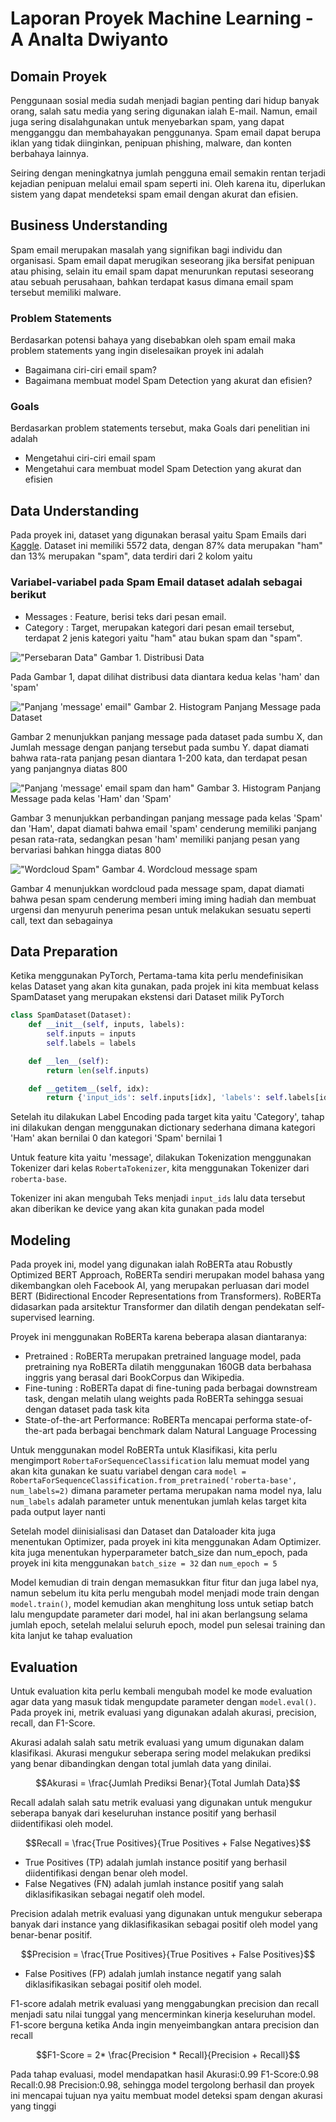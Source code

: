 # Laporan Proyek Machine Learning - A Analta Dwiyanto

## Domain Proyek

Penggunaan sosial media sudah menjadi bagian penting dari hidup banyak orang, salah satu media yang sering digunakan ialah E-mail. Namun, email juga sering disalahgunakan untuk menyebarkan spam, yang dapat mengganggu dan membahayakan penggunanya. Spam email dapat berupa iklan yang tidak diinginkan, penipuan phishing, malware, dan konten berbahaya lainnya.

Seiring dengan meningkatnya jumlah pengguna email semakin rentan terjadi kejadian penipuan melalui email spam seperti ini. Oleh karena itu, diperlukan sistem yang dapat mendeteksi spam email dengan akurat dan efisien.

## Business Understanding

Spam email merupakan masalah yang signifikan bagi individu dan organisasi. Spam email dapat merugikan seseorang jika bersifat penipuan atau phising, selain itu email spam dapat menurunkan reputasi seseorang atau sebuah perusahaan, bahkan terdapat kasus dimana email spam tersebut memiliki malware.

### Problem Statements

Berdasarkan potensi bahaya yang disebabkan oleh spam email maka problem statements yang ingin diselesaikan proyek ini adalah

- Bagaimana ciri-ciri email spam?
- Bagaimana membuat model Spam Detection yang akurat dan efisien?

### Goals

Berdasarkan problem statements tersebut, maka Goals dari penelitian ini adalah

- Mengetahui ciri-ciri email spam
- Mengetahui cara membuat model Spam Detection yang akurat dan efisien

## Data Understanding

Pada proyek ini, dataset yang digunakan berasal yaitu Spam Emails dari [Kaggle](https://www.kaggle.com/datasets/abdallahwagih/spam-emails). Dataset ini memiliki 5572 data, dengan 87% data merupakan "ham" dan 13% merupakan "spam", data terdiri dari 2 kolom yaitu

### Variabel-variabel pada Spam Email dataset adalah sebagai berikut

- Messages : Feature, berisi teks dari pesan email.
- Category : Target, merupakan kategori dari pesan email tersebut, terdapat 2 jenis kategori yaitu "ham" atau bukan spam dan "spam".

!["Persebaran Data"](images/download.png)
Gambar 1. Distribusi Data

Pada Gambar 1, dapat dilihat distribusi data diantara kedua kelas 'ham' dan 'spam'

!["Panjang 'message' email"](images/download%20(1).png)
Gambar 2. Histogram Panjang Message pada Dataset

Gambar 2 menunjukkan panjang message pada dataset pada sumbu X, dan Jumlah message dengan panjang tersebut pada sumbu Y. dapat diamati bahwa rata-rata panjang pesan diantara 1-200 kata, dan terdapat pesan yang panjangnya diatas 800

!["Panjang 'message' email spam dan ham"](images/download%20(2).png)
Gambar 3. Histogram Panjang Message pada kelas 'Ham' dan 'Spam'

Gambar 3 menunjukkan perbandingan panjang message pada kelas 'Spam' dan 'Ham', dapat diamati bahwa email 'spam' cenderung memiliki panjang pesan rata-rata, sedangkan pesan 'ham' memiliki panjang pesan yang bervariasi bahkan hingga diatas 800

!["Wordcloud Spam"](images/download%20(3).png)
Gambar 4. Wordcloud message spam

Gambar 4 menunjukkan wordcloud pada message spam, dapat diamati bahwa pesan spam cenderung memberi iming iming hadiah dan membuat urgensi dan menyuruh penerima pesan untuk melakukan sesuatu seperti call, text dan sebagainya

## Data Preparation

Ketika menggunakan PyTorch, Pertama-tama kita perlu mendefinisikan kelas Dataset yang akan kita gunakan, pada projek ini kita membuat kelass SpamDataset yang merupakan ekstensi dari Dataset milik PyTorch

```python
class SpamDataset(Dataset):
    def __init__(self, inputs, labels):
        self.inputs = inputs
        self.labels = labels

    def __len__(self):
        return len(self.inputs)

    def __getitem__(self, idx):
        return {'input_ids': self.inputs[idx], 'labels': self.labels[idx]}
```

Setelah itu dilakukan Label Encoding pada target kita yaitu 'Category', tahap ini dilakukan dengan menggunakan dictionary sederhana dimana kategori 'Ham' akan bernilai 0 dan kategori 'Spam' bernilai 1

Untuk feature kita yaitu 'message', dilakukan Tokenization menggunakan Tokenizer dari kelas `RobertaTokenizer`, kita menggunakan Tokenizer dari `roberta-base`.

Tokenizer ini akan mengubah Teks menjadi `input_ids` lalu data tersebut akan diberikan ke device yang akan kita gunakan pada model

## Modeling

Pada proyek ini, model yang digunakan ialah RoBERTa atau Robustly Optimized BERT Approach, RoBERTa sendiri merupakan model bahasa yang dikembangkan oleh Facebook AI, yang merupakan perluasan dari model BERT (Bidirectional Encoder Representations from Transformers). RoBERTa didasarkan pada arsitektur Transformer dan dilatih dengan pendekatan self-supervised learning.

Proyek ini menggunakan RoBERTa karena beberapa alasan diantaranya:

- Pretrained :  RoBERTa merupakan pretrained language model, pada pretraining nya RoBERTa dilatih menggunakan 160GB data berbahasa inggris yang berasal dari BookCorpus dan Wikipedia.
- Fine-tuning : RoBERTa dapat di fine-tuning pada berbagai downstream task, dengan melatih ulang weights pada RoBERTa sehingga sesuai dengan dataset pada task kita
- State-of-the-art  Performance: RoBERTa mencapai performa state-of-the-art pada berbagai benchmark dalam Natural Language Processing

Untuk menggunakan model RoBERTa untuk Klasifikasi, kita perlu mengimport `RobertaForSequenceClassification` lalu memuat model yang akan kita gunakan ke suatu variabel dengan cara `model = RobertaForSequenceClassification.from_pretrained('roberta-base', num_labels=2)` dimana parameter pertama merupakan nama model nya, lalu `num_labels` adalah parameter untuk menentukan jumlah kelas target kita pada output layer nanti

Setelah model diinisialisasi dan Dataset dan Dataloader kita juga menentukan Optimizer, pada proyek ini kita menggunakan Adam Optimizer. kita juga menentukan hyperparameter batch_size dan num_epoch, pada proyek ini kita menggunakan `batch_size = 32` dan `num_epoch = 5`

Model kemudian di train dengan memasukkan fitur fitur dan juga label nya, namun sebelum itu kita perlu mengubah model menjadi mode train dengan `model.train()`, model kemudian akan menghitung loss untuk setiap batch lalu mengupdate parameter dari model, hal ini akan berlangsung selama jumlah epoch, setelah melalui seluruh epoch, model pun selesai training dan kita lanjut ke tahap evaluation

## Evaluation

Untuk evaluation kita perlu kembali mengubah model ke mode evaluation agar data yang masuk tidak mengupdate parameter dengan `model.eval()`. Pada proyek ini, metrik evaluasi yang digunakan adalah akurasi, precision, recall, dan F1-Score.

Akurasi adalah salah satu metrik evaluasi yang umum digunakan dalam klasifikasi. Akurasi mengukur seberapa sering model melakukan prediksi yang benar dibandingkan dengan total jumlah data yang dinilai.

$$Akurasi = \frac{Jumlah Prediksi Benar}{Total Jumlah Data}$$

Recall adalah salah satu metrik evaluasi yang digunakan untuk mengukur seberapa banyak dari keseluruhan instance positif yang berhasil diidentifikasi oleh model.

$$Recall = \frac{True Positives}{True Positives + False Negatives}$$

- True Positives (TP) adalah jumlah instance positif yang berhasil diidentifikasi dengan benar oleh model.
- False Negatives (FN) adalah jumlah instance positif yang salah diklasifikasikan sebagai negatif oleh model.

Precision adalah metrik evaluasi yang digunakan untuk mengukur seberapa banyak dari instance yang diklasifikasikan sebagai positif oleh model yang benar-benar positif.

$$Precision = \frac{True Positives}{True Positives + False Positives}$$

- False Positives (FP) adalah jumlah instance negatif yang salah diklasifikasikan sebagai positif oleh model.

F1-score adalah metrik evaluasi yang menggabungkan precision dan recall menjadi satu nilai tunggal yang mencerminkan kinerja keseluruhan model. F1-score berguna ketika Anda ingin menyeimbangkan antara precision dan recall

$$F1-Score = 2* \frac{Precision * Recall}{Precision + Recall}$$

Pada tahap evaluasi, model mendapatkan hasil Akurasi:0.99 F1-Score:0.98 Recall:0.98 Precision:0.98, sehingga model tergolong berhasil dan proyek ini mencapai tujuan nya yaitu membuat model deteksi spam dengan akurasi yang tinggi

